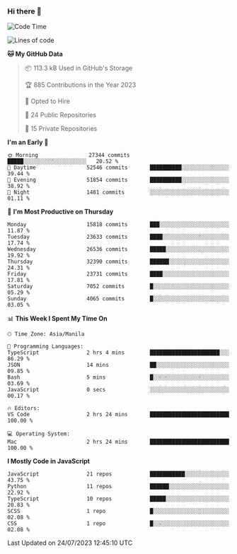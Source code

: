 ### Hi there 👋

<!--START_SECTION:waka-->
![Code Time](http://img.shields.io/badge/Code%20Time-337%20hrs%2013%20mins-blue)

![Lines of code](https://img.shields.io/badge/From%20Hello%20World%20I%27ve%20Written-58.4%20million%20lines%20of%20code-blue)

**🐱 My GitHub Data** 

> 📦 113.3 kB Used in GitHub's Storage 
 > 
> 🏆 885 Contributions in the Year 2023
 > 
> 💼 Opted to Hire
 > 
> 📜 24 Public Repositories 
 > 
> 🔑 15 Private Repositories 
 > 
**I'm an Early 🐤** 

```text
🌞 Morning                27344 commits       █████░░░░░░░░░░░░░░░░░░░░   20.52 % 
🌆 Daytime                52546 commits       ██████████░░░░░░░░░░░░░░░   39.44 % 
🌃 Evening                51854 commits       ██████████░░░░░░░░░░░░░░░   38.92 % 
🌙 Night                  1481 commits        ░░░░░░░░░░░░░░░░░░░░░░░░░   01.11 % 
```
📅 **I'm Most Productive on Thursday** 

```text
Monday                   15818 commits       ███░░░░░░░░░░░░░░░░░░░░░░   11.87 % 
Tuesday                  23633 commits       ████░░░░░░░░░░░░░░░░░░░░░   17.74 % 
Wednesday                26536 commits       █████░░░░░░░░░░░░░░░░░░░░   19.92 % 
Thursday                 32390 commits       ██████░░░░░░░░░░░░░░░░░░░   24.31 % 
Friday                   23731 commits       ████░░░░░░░░░░░░░░░░░░░░░   17.81 % 
Saturday                 7052 commits        █░░░░░░░░░░░░░░░░░░░░░░░░   05.29 % 
Sunday                   4065 commits        █░░░░░░░░░░░░░░░░░░░░░░░░   03.05 % 
```


📊 **This Week I Spent My Time On** 

```text
🕑︎ Time Zone: Asia/Manila

💬 Programming Languages: 
TypeScript               2 hrs 4 mins        ██████████████████████░░░   86.29 % 
JSON                     14 mins             ██░░░░░░░░░░░░░░░░░░░░░░░   09.85 % 
Bash                     5 mins              █░░░░░░░░░░░░░░░░░░░░░░░░   03.69 % 
JavaScript               0 secs              ░░░░░░░░░░░░░░░░░░░░░░░░░   00.17 % 

🔥 Editors: 
VS Code                  2 hrs 24 mins       █████████████████████████   100.00 % 

💻 Operating System: 
Mac                      2 hrs 24 mins       █████████████████████████   100.00 % 
```

**I Mostly Code in JavaScript** 

```text
JavaScript               21 repos            ███████████░░░░░░░░░░░░░░   43.75 % 
Python                   11 repos            ██████░░░░░░░░░░░░░░░░░░░   22.92 % 
TypeScript               10 repos            █████░░░░░░░░░░░░░░░░░░░░   20.83 % 
SCSS                     1 repo              █░░░░░░░░░░░░░░░░░░░░░░░░   02.08 % 
CSS                      1 repo              █░░░░░░░░░░░░░░░░░░░░░░░░   02.08 % 
```




 Last Updated on 24/07/2023 12:45:10 UTC
<!--END_SECTION:waka-->
